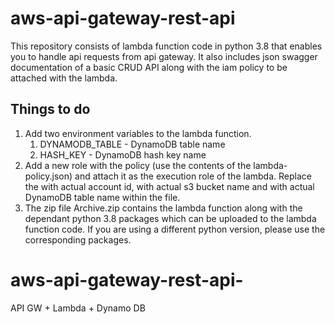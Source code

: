 # aws-api-gateway-rest-api

This repository consists of lambda function code in python 3.8 that enables you to handle api requests from api gateway. It also includes json swagger documentation of a basic CRUD API along with the iam policy to be attached with the lambda. 

## Things to do

1. Add two environment variables to the lambda function.
    1. DYNAMODB_TABLE - DynamoDB table name
    2. HASH_KEY - DynamoDB hash key name
2. Add a new role with the policy (use the contents of the lambda-policy.json) and attach it as the execution role of the lambda. Replace the <accountId> with actual account id, <bucketName> with actual s3 bucket name and <tableName> with actual DynamoDB table name within the file.
3. The zip file Archive.zip contains the lambda function along with the dependant python 3.8 packages which can be uploaded to the lambda function code. If you are using a different python version, please use the corresponding packages.
# aws-api-gateway-rest-api-
API GW + Lambda + Dynamo DB
